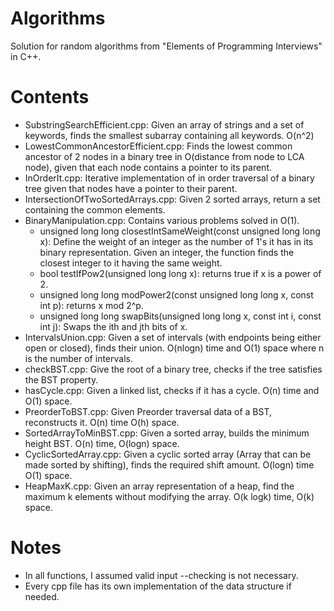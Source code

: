 # Algorithms
Solution for random algorithms from "Elements of Programming Interviews" in C++.

# Contents
* SubstringSearchEfficient.cpp:
Given an array of strings and a set of keywords, finds the smallest subarray containing all keywords. O(n^2)
* LowestCommonAncestorEfficient.cpp:
Finds the lowest common ancestor of 2 nodes in a binary tree in O(distance from node to LCA node), given that each node contains a pointer to its parent.
* InOrderIt.cpp: Iterative implementation of in order traversal of a binary tree given that nodes have a pointer to their parent.
* IntersectionOfTwoSortedArrays.cpp: Given 2 sorted arrays, return a set containing the common elements.
* BinaryManipulation.cpp: Contains various problems solved in O(1).
    * unsigned long long closestIntSameWeight(const unsigned long long x): Define the weight of an integer as the number of 1's it has in its binary representation. Given an integer, the function finds the closest integer to it having the same weight.
    * bool testIfPow2(unsigned long long x): returns true if x is a power of 2.
    * unsigned long long modPower2(const unsigned long long x, const int p): returns x mod 2^p.
    * unsigned long long swapBits(unsigned long long x, const int i, const int j): Swaps the ith and jth bits of x.
* IntervalsUnion.cpp: Given a set of intervals (with endpoints being either open or closed), finds their union. O(nlogn) time and O(1) space where n is the number of intervals.
* checkBST.cpp: Give the root of a binary tree, checks if the tree satisfies the BST property.
* hasCycle.cpp: Given a linked list, checks if it has a cycle. O(n) time and O(1) space.
* PreorderToBST.cpp: Given Preorder traversal data of a BST, reconstructs it. O(n) time O(h) space.
* SortedArrayToMinBST.cpp: Given a sorted array, builds the minimum height BST. O(n) time, O(logn) space.
* CyclicSortedArray.cpp: Given a cyclic sorted array (Array that can be made sorted by shifting), finds the required shift amount. O(logn) time O(1) space.
* HeapMaxK.cpp: Given an array representation of a heap, find the maximum k elements without modifying the array. O(k logk) time, O(k) space.

# Notes
* In all functions, I assumed valid input --checking is not necessary.
* Every cpp file has its own implementation of the data structure if needed.
